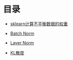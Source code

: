 # 目录

* [sklearn计算不平衡数据的权重](./sklearn计算不平衡数据的权重/)

* [Batch Norm](./batch_normalize_markdown/)

* [Layer Norm](./layer_normalize_markdown/)

* [KL散度](./KL散度_markdown/)
